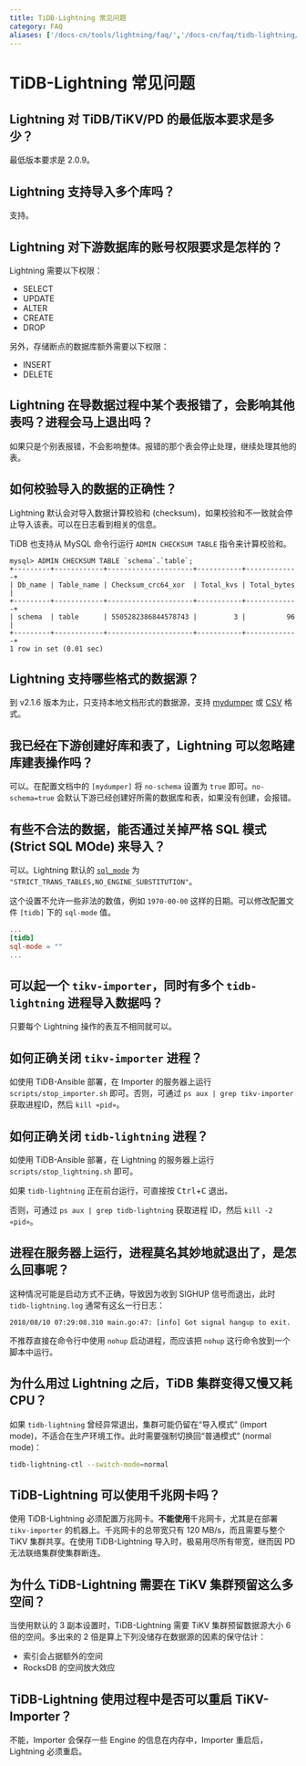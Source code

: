 ```yaml
---
title: TiDB-Lightning 常见问题
category: FAQ
aliases: ['/docs-cn/tools/lightning/faq/','/docs-cn/faq/tidb-lightning/']
---
```


# TiDB-Lightning 常见问题

## Lightning 对 TiDB/TiKV/PD 的最低版本要求是多少？

最低版本要求是 2.0.9。

## Lightning 支持导入多个库吗？

支持。

## Lightning 对下游数据库的账号权限要求是怎样的？

Lightning 需要以下权限：

* SELECT
* UPDATE
* ALTER
* CREATE
* DROP

另外，存储断点的数据库额外需要以下权限：

* INSERT
* DELETE

## Lightning 在导数据过程中某个表报错了，会影响其他表吗？进程会马上退出吗？

如果只是个别表报错，不会影响整体。报错的那个表会停止处理，继续处理其他的表。

## 如何校验导入的数据的正确性？

Lightning 默认会对导入数据计算校验和 (checksum)，如果校验和不一致就会停止导入该表。可以在日志看到相关的信息。

TiDB 也支持从 MySQL 命令行运行 `ADMIN CHECKSUM TABLE` 指令来计算校验和。

```text
mysql> ADMIN CHECKSUM TABLE `schema`.`table`;
+---------+------------+---------------------+-----------+-------------+
| Db_name | Table_name | Checksum_crc64_xor  | Total_kvs | Total_bytes |
+---------+------------+---------------------+-----------+-------------+
| schema  | table      | 5505282386844578743 |         3 |          96 |
+---------+------------+---------------------+-----------+-------------+
1 row in set (0.01 sec)
```

## Lightning 支持哪些格式的数据源？

到 v2.1.6 版本为止，只支持本地文档形式的数据源，支持 [mydumper](/dev/reference/tools/mydumper.md) 或 [CSV](/dev/reference/tools/tidb-lightning/csv.md) 格式。

## 我已经在下游创建好库和表了，Lightning 可以忽略建库建表操作吗？

可以。在配置文档中的 `[mydumper]` 将 `no-schema` 设置为 `true` 即可。`no-schema=true` 会默认下游已经创建好所需的数据库和表，如果没有创建，会报错。

## 有些不合法的数据，能否通过关掉严格 SQL 模式 (Strict SQL MOde) 来导入？

可以。Lightning 默认的 [`sql_mode`](https://dev.mysql.com/doc/refman/5.7/en/sql-mode.html) 为 `"STRICT_TRANS_TABLES,NO_ENGINE_SUBSTITUTION"`。

这个设置不允许一些非法的数值，例如 `1970-00-00` 这样的日期。可以修改配置文件 `[tidb]` 下的 `sql-mode` 值。

```toml
...
[tidb]
sql-mode = ""
...
```

## 可以起一个 `tikv-importer`，同时有多个 `tidb-lightning` 进程导入数据吗？

只要每个 Lightning 操作的表互不相同就可以。

## 如何正确关闭 `tikv-importer` 进程？

如使用 TiDB-Ansible 部署，在 Importer 的服务器上运行 `scripts/stop_importer.sh` 即可。否则，可通过 `ps aux | grep tikv-importer` 获取进程ID，然后 `kill «pid»`。

## 如何正确关闭 `tidb-lightning` 进程？

如使用 TiDB-Ansible 部署，在 Lightning 的服务器上运行 `scripts/stop_lightning.sh` 即可。

如果 `tidb-lightning` 正在前台运行，可直接按 <kbd>Ctrl</kbd>+<kbd>C</kbd> 退出。

否则，可通过 `ps aux | grep tidb-lightning` 获取进程 ID，然后 `kill -2 «pid»`。

## 进程在服务器上运行，进程莫名其妙地就退出了，是怎么回事呢？

这种情况可能是启动方式不正确，导致因为收到 SIGHUP 信号而退出，此时 `tidb-lightning.log` 通常有这幺一行日志：

```
2018/08/10 07:29:08.310 main.go:47: [info] Got signal hangup to exit.
```

不推荐直接在命令行中使用 `nohup` 启动进程，而应该把 `nohup` 这行命令放到一个脚本中运行。

## 为什么用过 Lightning 之后，TiDB 集群变得又慢又耗 CPU？

如果 `tidb-lightning` 曾经异常退出，集群可能仍留在“导入模式” (import mode)，不适合在生产环境工作。此时需要强制切换回“普通模式” (normal mode)：

```sh
tidb-lightning-ctl --switch-mode=normal
```

## TiDB-Lightning 可以使用千兆网卡吗？

使用 TiDB-Lightning 必须配置万兆网卡。**不能使用**千兆网卡，尤其是在部署 `tikv-importer` 的机器上。千兆网卡的总带宽只有 120 MB/s，而且需要与整个 TiKV 集群共享。在使用 TiDB-Lightning 导入时，极易用尽所有带宽，继而因 PD 无法联络集群使集群断连。

## 为什么 TiDB-Lightning 需要在 TiKV 集群预留这么多空间？

当使用默认的 3 副本设置时，TiDB-Lightning 需要 TiKV 集群预留数据源大小 6 倍的空间。多出来的 2 倍是算上下列没储存在数据源的因素的保守估计：

- 索引会占据额外的空间
- RocksDB 的空间放大效应

## TiDB-Lightning 使用过程中是否可以重启 TiKV-Importer？

不能，Importer 会保存一些 Engine 的信息在内存中，Importer 重启后，Lightning 必须重启。
